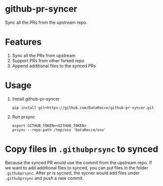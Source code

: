 # github-pr-syncer
Sync all the PRs from the upstream repo.

# Features
1. Sync all the PRs from upstream
2. Support PRs from other forked repo
3. Append additional files to the synced PRs

# Usage

1. Install github-pr-syncer

    ```
    pip install git+https://github.com/DataRecce/github-pr-syncer.git
    ```

2. Run prsync
    ```
    export GITHUB_TOKEN=<GITHUB_TOKEN>
    prsync --repo-path /tmp/oso 'DataRecce/oso'
    ```

# Copy files in `.githubprsync` to synced

Because the synced PR would use the commit from the upstream repo. If we want to add additional files to synced, you can put files in the folder `.githubprsync`. After pr is sycned, the sycner would add files under `.githubprsync` and push a new commit.



